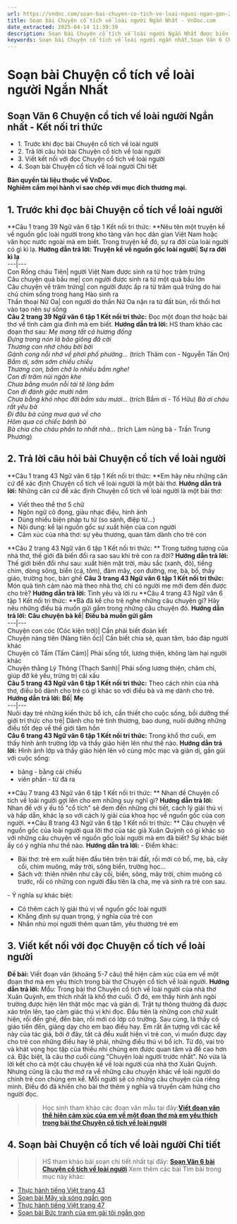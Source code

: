 ```yaml
---
url: https://vndoc.com/soan-bai-chuyen-co-tich-ve-loai-nguoi-ngan-gon-244789
title: Soạn bài Chuyện cổ tích về loài người Ngắn Nhất - VnDoc.com
date_extracted: 2025-04-14 11:39:39
description: Soạn bài Chuyện cổ tích về loài người Ngắn Nhất được biên soạn nhằm giúp các em HS đạt kết quả tốt trong quá trình làm bài tập và học tập môn Ngữ văn lớp 6.
keywords: Soạn bài Chuyện cổ tích về loài người ngắn nhất,Soạn Văn 6 Chuyện cổ tích về loài người Ngắn nhất,Soạn bài Chuyện cổ tích về loài người ngắn gọn,Trả lời câu hỏi bài Chuyện cổ tích về loài người lớp 6 trang 43,Soạn Chuyện cổ tích về loài người ngắn gọn,Soạn bài Chuyện cổ tích về loài người siêu ngắn,Soạn Chuyện cổ tích về loài người siêu ngắn,soạn văn 6 Chuyện cổ tích về loài người ngắn gọn,Soạn Chuyện cổ tích về loài người,Soạn bài Chuyện cổ tích về loài người
---
```


# Soạn bài Chuyện cổ tích về loài người Ngắn Nhất
## **Soạn Văn 6 Chuyện cổ tích về loài người Ngắn nhất - Kết nối tri thức**
  * 1\. Trước khi đọc bài Chuyện cổ tích về loài người
  * 2\. Trả lời câu hỏi bài Chuyện cổ tích về loài người
  * 3\. Viết kết nối với đọc Chuyện cổ tích về loài người
  * 4\. Soạn bài Chuyện cổ tích về loài người Chi tiết

**Bản quyền tài liệu thuộc về VnDoc.  
Nghiêm cấm mọi hành vi sao chép với mục đích thương mại.**
## **1\. Trước khi đọc bài Chuyện cổ tích về loài người**
**Câu 1 trang 39 Ngữ văn 6 tập 1 Kết nối tri thức: **Nêu tên một truyện kể về nguồn gốc loài người trong kho tàng văn học dân gian Việt Nam hoặc văn học nước ngoài mà em biết. Trong truyện kể đó, sự ra đời của loài người có gì kì lạ.
**Hướng dẫn trả lời:**
**Truyện kể về nguồn gốc loài người**| **Sự ra đời kì lạ**  
---|---  
Con Rồng cháu Tiên| người Việt Nam được sinh ra từ học trăm trứng  
Câu chuyện quả bầu mẹ| con người được sinh ra từ một quả bầu lớn  
Câu chuyện về trăm trứng| con người được ấp ra từ trăm quả trứng do hai chú chim sống trong hang Hào sinh ra  
Thần thoại Nữ Oa| con người do thần Nữ Oa nặn ra từ đất bùn, rồi thổi hơi vào tạo nên sự sống  
**Câu 2 trang 39 Ngữ văn 6 tập 1 Kết nối tri thức:** Đọc một đoạn thơ hoặc bài thơ về tình cảm gia đình mà em biết.
**Hướng dẫn trả lời:**
HS tham khảo các đoạn thơ sau:
_Mẹ mang tất cả hương đồng_  
 _Đựng trong nón lá bão giông đã cời_  
 _Thương con nhớ cháu bời bời_  
 _Gánh cong nỗi nhớ về phơi phố phường..._
\(trích Thăm con - Nguyễn Tấn On\)
_Bầm ơi, sớm sớm chiều chiều_  
 _Thương con, bầm chớ lo nhiều bầm nghe\!_  
_Con đi trăm núi ngàn khe_  
 _Chưa bằng muôn nỗi tái tê lòng bầm_  
 _Con đi đánh giặc mười năm_  
 _Chưa bằng khó nhọc đời bầm sáu mươi..._
\(trích Bầm ơi - Tố Hữu\)
_Bà ơi cháu rất yêu bà_  
 _Đi đâu bà cũng mua quà về cho_  
 _Hôm qua có chiếc bánh bò_  
 _Bà chia cho cháu phần to nhất nhà..._
\(trích Làm nũng bà - Trần Trung Phương\)
## **2\. Trả lời câu hỏi bài Chuyện cổ tích về loài người**
**Câu 1 trang 43 Ngữ văn 6 tập 1 Kết nối tri thức: **Em hãy nêu những căn cứ để xác định Chuyện cổ tích về loài người là một bài thơ.
**Hướng dẫn trả lời:**
Những căn cứ để xác định Chuyện cổ tích về loài người là một bài thơ:
  * Viết theo thể thơ 5 chữ
  * Ngôn ngữ cô đọng, giàu nhạc điệu, hình ảnh
  * Dùng nhiều biện pháp tu từ \(so sánh, điệp từ...\)
  * Nội dung: kể lại nguồn gốc sự xuất hiện của con người
  * Cảm xúc của nhà thơ: sự yêu thương, quan tâm dành cho trẻ con

**Câu 2 trang 43 Ngữ văn 6 tập 1 Kết nối tri thức: ** Trong tưởng tượng của nhà thơ, thế giới đã biến đổi ra sao sau khi trẻ con ra đời?
**Hướng dẫn trả lời:**
Thế giới biến đổi như sau: xuất hiện mặt trời, màu sắc \(xanh, đỏ\), tiếng chim, dòng sông, biển \(cá, tôm\), đám mây, con đường, mẹ, bà, bố, thầy giáo, trường học, bàn ghế
**Câu 3 trang 43 Ngữ văn 6 tập 1 Kết nối tri thức:** Món quà tình cảm nào mà theo nhà thơ, chỉ có người mẹ mới đem đến được cho trẻ?
**Hướng dẫn trả lời:**
Tình yêu và lời ru
**Câu 4 trang 43 Ngữ văn 6 tập 1 Kết nối tri thức: **Bà đã kể cho trẻ nghe những câu chuyện gì? Hãy nêu những điều bà muốn gửi gắm trong những câu chuyện đó.
**Hướng dẫn trả lời:**
**Câu chuyện bà kể**| **Điều bà muốn gửi gắm**  
---|---  
Chuyện con cóc \(Cóc kiện trời\)| Cần phải biết đoàn kết  
Chuyện nàng tiên \(Nàng tiên ốc\)| Cần biết chia sẻ, quan tâm, báo đáp người khác  
Chuyện cô Tấm \(Tấm Cám\)| Phải sống tốt, lương thiện, không làm hại người khác  
Chuyện thằng Lý Thông \(Thạch Sanh\)| Phải sống lương thiện, chăm chỉ, giúp đỡ kẻ yếu, trừng trị cái xấu  
**Câu 5 trang 43 Ngữ văn 6 tập 1 Kết nối tri thức:** Theo cách nhìn của nhà thơ, điều bố dành cho trẻ có gì khác so với điều bà và mẹ dành cho trẻ.
**Hướng dẫn trả lời:**
**Bố**| **Mẹ**  
---|---  
Nuôi dạy trẻ những kiến thức bổ ích, cần thiết cho cuộc sống, bồi dưỡng thế giới tri thức cho trẻ| Dành cho trẻ tình thương, bao dung, nuôi dưỡng những điều tốt đẹp về thế giới tâm hồn  
**Câu 6 trang 43 Ngữ văn 6 tập 1 Kết nối tri thức:** Trong khổ thơ cuối, em thấy hình ảnh trường lớp và thầy giáo hiện lên như thế nào.
**Hướng dẫn trả lời:**
Hình ảnh lớp và thầy giáo hiện lên vô cùng mộc mạc và giản dị, gần gũi với cuộc sống:
  * bảng - bằng cái chiếu
  * viên phấn - từ đá ra

**Câu 7 trang 43 Ngữ văn 6 tập 1 Kết nối tri thức: ** Nhan đề Chuyện cổ tích về loài người gợi lên cho em những suy nghĩ gì?
**Hướng dẫn trả lời:**
Nhan đề với y ếu tố "cổ tích" sẽ đem đến những chi tiết, cách lý giải thú vị và hấp dẫn, khác lạ so với cách lý giải của khoa học về nguồn gốc của con người.
**Câu 8 trang 43 Ngữ văn 6 tập 1 Kết nối tri thức: ** Câu chuyện về nguồn gốc của loài người qua lời thơ của tác giả Xuân Quỳnh có gì khác so với những câu chuyện về nguồn gốc loài người mà em đã biết? Sự khác biệt ấy có ý nghĩa như thế nào.
**Hướng dẫn trả lời:**
\- Điểm khác:
  * Bài thơ: trẻ em xuất hiện đầu tiên trên trái đất, rồi mới có bố, mẹ, bà, cây cối, chim muông, mây trời, sông biển, trường học...
  * Sách vở: thiên nhiên như cây cối, biển, sông, mây trời, chim muông có trước, rồi có những con người đầu tiên là cha, mẹ và sinh ra trẻ con sau.

\- Ý nghĩa sự khác biệt:
  * Có thêm cách lý giải thú vị về nguồn gốc loài người
  * Khẳng định sự quan trọng, ý nghĩa của trẻ con
  * Nhắn nhủ mọi người thêm quan tâm, yêu thương trẻ em

## **3\. Viết kết nối với đọc Chuyện cổ tích về loài người**
**Đề bài:** Viết đoạn văn \(khoảng 5-7 câu\) thể hiện cảm xúc của em về một đoạn thơ mà em yêu thích trong bài thơ Chuyện cổ tích về loài người.
**Hướng dẫn trả lời:**
_Mẫu:_
Trong bài thơ Chuyện cổ tích về loài người của nhà thơ Xuân Quỳnh, em thích nhất là khổ thơ cuối. Ở đó, em thấy hình ảnh ngôi trường được hiện lên thật mộc mạc và giản dị. Trật tự thông thường đã được xáo trộn lên, tạo cảm giác thú vị khi đọc. Đầu tiên là những con chữ xuất hiện, rồi đến ghế, đến bàn, rồi mới có lớp có trường. Sau cùng, là thầy cô giáo tiến đến, giảng dạy cho em bao điều hay. Em rất ấn tượng với các kể này của tác giả, bởi ở đây, tất cả đều xuất hiện vì trẻ con, vì muốn được dạy cho trẻ con những điều hay lẽ phải, những điều thú vị bổ ích. Từ đó, vai trò và khát vọng học tập của thiếu nhi chúng em được quan tâm và đề cao hơn cả. Đặc biệt, là câu thơ cuối cùng "Chuyện loài người trước nhất". Nó vừa là lời kết cho cả một câu chuyện kể về loài người của nhà thơ Xuân Quỳnh. Nhưng cũng là câu thơ mở ra về những câu chuyện khác về loài người do chính trẻ con chúng em kể. Mỗi người sẽ có những câu chuyện của riêng mình. Điều đó đã khiến cho bài thơ thêm ý nghĩa và truyền cảm hứng cho người đọc.
>> Học sinh tham khảo các đoạn văn mẫu tại đây:**[Viết đoạn văn thể hiện cảm xúc của em về một đoạn thơ mà em yêu thích trong bài thơ Chuyện cổ tích về loài người](<https://vndoc.com/viet-doan-van-the-hien-cam-xuc-cua-em-ve-mot-doan-tho-ma-em-yeu-thich-trong-bai-tho-chuyen-co-tich-ve-loai-nguoi-243766>)**
## **4\. Soạn bài Chuyện cổ tích về loài người Chi tiết**
>> HS tham khảo bài soạn chi tiết nhất tại đây: **[Soạn Văn 6 bài Chuyện cổ tích về loài người](<https://vndoc.com/soan-chuyen-co-tich-ve-loai-nguoi-233543>)**
Xem thêm các bài Tìm bài trong mục này khác:
  * [Thực hành tiếng Việt trang 43](</soan-bai-thuc-hanh-tieng-viet-trang-43-ngan-gon-276526>)
  * [Soạn bài Mây và sóng ngắn gọn](</soan-bai-may-va-song-ngan-gon-244792>)
  * [Thực hành tiếng Việt trang 47](</soan-van-6-trang-47-tap-1-ket-noi-tri-thuc-ngan-nhat-329135>)
  * [Soạn bài Bức tranh của em gái tôi ngắn gọn](</soan-van-6-buc-tranh-cua-em-gai-toi-140421>)


